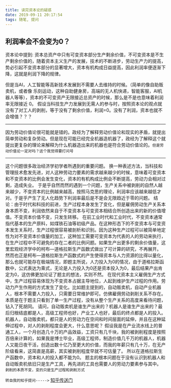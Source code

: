 ```yaml
---
title: 读完资本论的疑惑
date: 2019-09-11 20:17:54
tags: 随笔, 提问
---
```


## 利润率会不会变为0？
资本论中提到: 资本总资产中只有可变资本部分生产剩余价值，不可变资本是不生产剩余价值的，随着资本主义生产的发展，技术的不断进步，劳动生产力的提高，势必引起不变资本部分的显著增大，资本有机构成日益提高，因此利润率便逐渐下降，这就是利润下降的规律。

但是当AI，人工智能等高新技术发展到不需要人去维持的时候。（简单的像自助贩卖机，或者像 乐刻运动，这种自助健身房，高端的无人机快递，智能客服，AI机器人等等），资本的不可变资产无限接近总资产的时候，那么是不是也意味着利润率无限接近 0。 假设当科技生产力发展到无需人的参与时，按照资本论的观点就没有了对工人的剥削，等于没有了剩余价值，利润=0。没有了利润，资本也就不会增值？？？

***

因为劳动价值论很可能就是错的。政经为了解释劳动价值论和现实的矛盾，就提出简单劳动和复杂劳动。但是现在可能已经完全机器造机器了，政经为了解释这个就提出更复杂的理论来解释为什么机器造出来的机器也是符合劳动价值论的。`但是劳动价值论一定对吗？这个我觉得要打问号`

***

这个问题很多政治经济学初学者所遇到的重要问题。
换一种表述方法，当科技和管理技术愈发先进，对人这种劳动力要素的需求越来越少的时候，意味着可变资本和不变资本的比例会发生变化，资本的有机构成比例会不断提高，劳动力会相对过剩，造成失业。
于是乎自然而然的遇到一个问题，生产关系中被剥削的自然人越来越少，不变资本的比例越来越高，按照马克思的理论，利润率应该越来越低才对。于是乎产生了无人化趋势下利润率最后是不是会无限趋近于零的问题。
结论：由于时代和科技的前进，生产过程本身发生了变化，但是雇佣劳动生产关系本身本质不变，利润依然来自于不变资本与可变资本相结合所创造出来的新的价值增值。不变资本价值不变，只发生转移。
在前工业时代和工业时代，不变资本通常指代基本的生产原料，如煤铁石油等初级产品。在这种形态下的不变资本与可变资本发生关系时，生产过程很容易被剖析和识别。因为这种生产过程可以被简单地定性为对不变资本价值量的加工，这种加工需要可变资本为代表的人的劳动来执行，在生产过程中不可避免的存在二者的比例问题。如果生产出更多的剩余价值量，这里宏观经济学中的柯布—道格拉斯生产函数式做出了可计算的研究，不再展开。
然而也正是柯布—道格拉斯生产函数式的产生使得资本与人力资源的比得以量化，那么也就可能存在极端情况，即题主所说，人力投入为0的情况，由于道格拉斯函数中，公式表达为乘式，无论是人力投入为0还是资本投入为0，最后结果产出肯定为0，这仿佛更加论证了题主的想法，实则不然。
在现代资本主义雇佣生产方式中，生产过程容易体现为不变资本占据主导地位，人起到维护生产过程的作用。劳动力产生作用的方式发生了变化。比如题主提到的，自动贩卖机，自动产业机器人，根本不需要人力投入，只需要日常维护即可。仿佛雇佣劳动剥削关系不存在。
本质是在于题主只看到了单一生产过程，没有从整个生产关系的高度来看待问题，钻入了死胡同。
请问，自动贩卖机是谁生产出来的？机器人是谁生产出来的？最后归根结底都是人，高级工程师也好，产业工人也好，最后的终点都是人的投入。
机器人，自动贩卖机，都只是人的劳动力在空间和时间层面的延伸，并且在这种延伸过程中，对人的剥削程度会更大，什么意思呢？
假设我是在产业流水线上的普通工人，一个月创造几十万的产品效益，工资只有几千块，我的被剥削程度是按照百倍来计算的，如果我是博士毕业，高级工程师，制造价值几千万的机器人，机器人又能日夜干活，创造出数十亿乃至更大的价值，而我的年薪只有几十万，在无产阶级看来，这简直是高薪，其实被剥削程度早就不可估量了。
所以在道格拉斯生产函数中，资本和人的投入都不能为0。
题主的根本问题在于没有认识到机器人和自动贩卖机依旧只是生产工具，再先进的工具也需要人的劳动力要素参与其中。
`剥削的本质不变，变的只是生产过程和剥削方式`

`转自我的知乎提问----->`   [知乎传送门](https://www.zhihu.com/question/317062224/answer/629936909)

